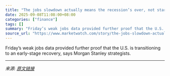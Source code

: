 ```yaml
---
title: "The jobs slowdown actually means the recession’s over, not starting, argues Morgan Stanley"
date: 2025-09-08T11:08:00+08:00
categories: ["finance"]
tags: []
summary: "Friday’s weak jobs data provided further proof that the U.S. is transitioning to an early-stage recovery, says Morgan Stanley strategists."
source_url: "https://www.marketwatch.com/story/the-jobs-slowdown-actually-means-the-recessions-over-not-starting-argues-morgan-stanley-95aed00d?mod=mw_rss_topstories"
---
```


Friday’s weak jobs data provided further proof that the U.S. is transitioning to an early-stage recovery, says Morgan Stanley strategists.

---

*来源: [原文链接](https://www.marketwatch.com/story/the-jobs-slowdown-actually-means-the-recessions-over-not-starting-argues-morgan-stanley-95aed00d?mod=mw_rss_topstories)*
